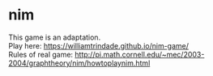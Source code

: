 # nim
This game is an adaptation.   
Play here: https://williamtrindade.github.io/nim-game/  
Rules of real game: http://pi.math.cornell.edu/~mec/2003-2004/graphtheory/nim/howtoplaynim.html   
